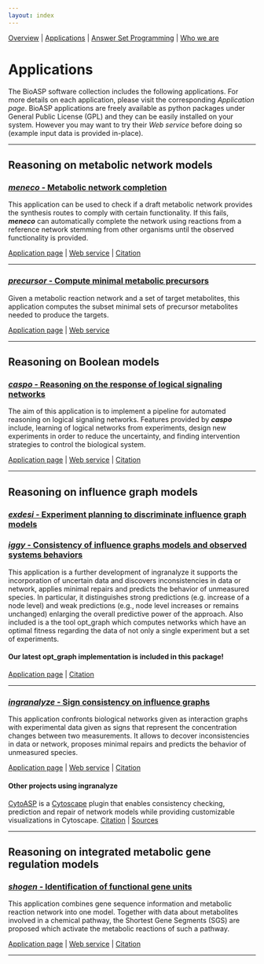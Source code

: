 ```yaml
---
layout: index
---
```

[Overview](http://bioasp.github.io/index.html) \| [Applications](http://bioasp.github.io/apps.html) \| [Answer Set Programming](http://bioasp.github.io/index.html) \| [Who we are](http://bioasp.github.io/index.html)

# Applications
The BioASP software collection includes the following applications. For more details on each application, please visit the corresponding <em>Application page</em>. BioASP applications are freely available as python packages under General Public License (GPL) and they can be easily installed on your system. However you may want to try their <em>Web service</em> before doing so (example input data is provided in-place).

***

## Reasoning on metabolic network models

### [**_meneco_** - Metabolic network completion](http://bioasp.github.io/meneco) ###
This application can be used to check if a draft metabolic network provides the synthesis routes to comply with certain functionality. If this fails, **_meneco_** can automatically complete the network using reactions from a reference network stemming from other organisms until the observed functionality is provided.

[Application page](http://bioasp.github.io/meneco) \| 
[Web service](http://mobyle.genouest.org/cgi-bin/Mobyle/portal.py#forms::meneco) \|  [Citation](http://dx.doi.org/10.1007/978-3-642-40564-8_25)

***

### [**_precursor_** - Compute minimal metabolic precursors](http://bioasp.github.io/precursor) ###
Given a metabolic reaction network and a set of target metabolites, this application computes the subset minimal sets of precursor metabolites needed to produce the targets.

[Application page](http://bioasp.github.io/precursor) \|
[Web service](http://mobyle.genouest.org/cgi-bin/Mobyle/portal.py#forms::precursor)

***

## Reasoning on Boolean models

### [**_caspo_** - Reasoning on the response of logical signaling networks](http://bioasp.github.io/caspo) ###
The aim of this application is to implement a pipeline for automated reasoning on logical signaling networks. Features provided by **_caspo_** include, learning of logical networks from experiments, design new experiments in order to reduce the uncertainty, and finding intervention strategies to control the biological system.

[Application page](http://bioasp.github.io/caspo) \|
[Web service](http://mobyle.genouest.org/cgi-bin/Mobyle/portal.py#forms::caspo-learn) \| [Citation](http://dx.doi.org/10.1093/bioinformatics/btt393)

***

## Reasoning on influence graph models

### [**_exdesi_** - Experiment planning to discriminate influence graph models](http://bioasp.github.io/exdesi) ###

### [**_iggy_** - Consistency of influence graphs models and observed systems behaviors](http://bioasp.github.io/iggy) ###
This application is a further development of ingranalyze it supports the incorporation of uncertain data and
 discovers inconsistencies in data or network, applies minimal repairs and predicts the behavior of unmeasured species. In particular, it distinguishes strong predictions (e.g. increase of a node level) and
weak predictions (e.g., node level increases or remains unchanged) enlarging the overall predictive power of the approach. Also included is a the tool opt_graph which computes networks which have an optimal fitness regarding the data of not only a single experiment but a set of experiments.
#### Our latest opt_graph implementation is included in this package! ####

[Application page](http://bioasp.github.io/iggy) \|
[Citation](http://dx.doi.org/10.1186/s12859-015-0733-7)

***

### [**_ingranalyze_** - Sign consistency on influence graphs](http://bioasp.github.io/ingranalyze) ###
This application confronts biological networks given as interaction graphs with
experimental data given as signs that represent the concentration changes between two measurements.
It allows to decover inconsistencies in data or network, proposes minimal repairs and
 predicts the behavior of unmeasured species.

[Application page](http://bioasp.github.io/ingranalyze) \| 
[Web service](http://mobyle.genouest.org/cgi-bin/Mobyle/portal.py#forms::ingranalyze) \| [Citation](http://dx.doi.org/10.1007/978-3-540-89982-2_19)


#### Other projects using ingranalyze
[CytoASP](http://dx.doi.org/10.1186/s12918-015-0179-6) is a [Cytoscape](http://www.cytoscape.org/) plugin that enables consistency checking, prediction and repair of network models while providing customizable visualizations in Cytoscape.
[Citation](http://dx.doi.org/10.1186/s12918-015-0179-6) \| 
[Sources](https://bitbucket.org/akittas/cytoasp)

***

## Reasoning on integrated metabolic gene regulation models

### [**_shogen_** - Identification of functional gene units](http://bioasp.github.io/shogen) ###
This application combines gene sequence information and metabolic reaction network into one model.
Together with data about metabolites involved in a chemical pathway,
 the Shortest Gene Segments (SGS) are proposed which activate the metabolic reactions of such a pathway.

[Application page](http://bioasp.github.io/shogen) \|
[Web service](http://mobyle.genouest.org/cgi-bin/Mobyle/portal.py#forms::shogen) \| [Citation](http://dx.doi.org/10.1007/978-3-642-40564-8_21)

***


